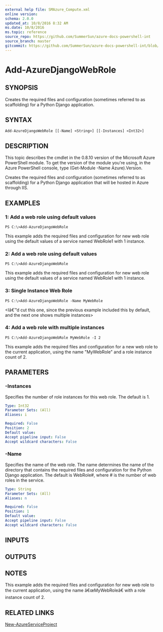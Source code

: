 ```yaml
---
external help file: SMAzure_Compute.xml
online version: 
schema: 2.0.0
updated_at: 10/8/2016 8:32 AM
ms.date: 10/8/2016
ms.topic: reference
source_repo: https://github.com/SummerSun/azure-docs-powershell-int
source_branch: master
gitcommit: https://github.com/SummerSun/azure-docs-powershell-int/blob/3c5913303624ba7a7970d6758aac68ea04359cee/azureps-cmdlets-docs/Service%20Management/v1.0/Compute/Add-AzureDjangoWebRole.md
---
```


# Add-AzureDjangoWebRole
## SYNOPSIS
Creates the required files and configuration (sometimes referred to as scaffolding) for a Python Django application.

## SYNTAX

```
Add-AzureDjangoWebRole [[-Name] <String>] [[-Instances] <Int32>]
```

## DESCRIPTION
This topic describes the cmdlet in the 0.8.10 version of the Microsoft Azure PowerShell module.
To get the version of the module you're using, in the Azure PowerShell console, type (Get-Module -Name Azure).Version.

Creates the required files and configuration (sometimes referred to as scaffolding) for a Python Django application that will be hosted in Azure through IIS.

## EXAMPLES

### 1: Add a web role using default values
```
PS C:\>Add-AzureDjangoWebRole
```

This example adds the required files and configuration for new web role using the default values of a service named WebRole1 with 1 instance.

### 2: Add a web role using default values
```
PS C:\>Add-AzureDjangoWebRole
```

This example adds the required files and configuration for new web role using the default values of a service named WebRole1 with 1 instance.

### 3: Single Instance Web Role
```
PS C:\>Add-AzureDjangoWebRole -Name MyWebRole
```

\<Iâ€™d cut this one, since the previous example included this by default, and the next one shows multiple instances\>

### 4: Add a web role with multiple instances
```
PS C:\>Add-AzureDjangoWebRole MyWebRole -I 2
```

This example adds the required files and configuration for a new web role to the current application, using the name "MyWebRole" and a role instance count of 2.

## PARAMETERS

### -Instances
Specifies the number of role instances for this web role.
The default is 1.

```yaml
Type: Int32
Parameter Sets: (All)
Aliases: i

Required: False
Position: 2
Default value: 
Accept pipeline input: False
Accept wildcard characters: False
```

### -Name
Specifies the name of the web role.
The name determines the name of the directory that contains the required files and configuration for the Python Django application.
The default is WebRole#, where # is the number of web roles in the service.

```yaml
Type: String
Parameter Sets: (All)
Aliases: n

Required: False
Position: 1
Default value: 
Accept pipeline input: False
Accept wildcard characters: False
```

## INPUTS

## OUTPUTS

## NOTES
This example adds the required files and configuration for new web role to the current application, using the name â€œMyWebRoleâ€ with a role instance count of 2.

## RELATED LINKS

[New-AzureServiceProject](68b3e4a9-7aff-4274-bd8c-0f664cb6e65d)

